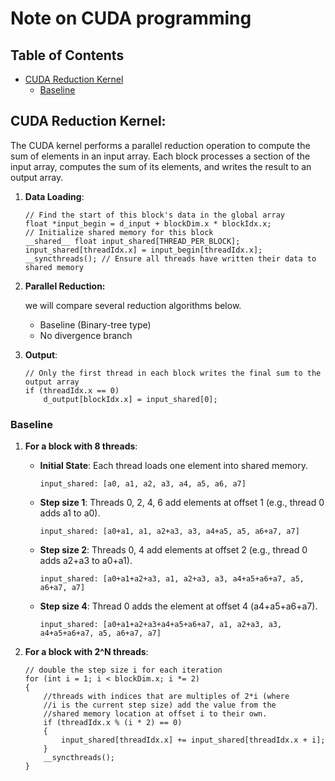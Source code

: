 # Note on CUDA programming

## Table of Contents
- [CUDA Reduction Kernel](#cuda-reduction-kernel)
    - [Baseline](#baseline)

## CUDA Reduction Kernel:

The CUDA kernel performs a parallel reduction operation to compute the sum of elements in an input array. Each block processes a section of the input array, computes the sum of its elements, and writes the result to an output array.

1. **Data Loading**:

    ```cuda
    // Find the start of this block's data in the global array
    float *input_begin = d_input + blockDim.x * blockIdx.x;
    // Initialize shared memory for this block
    __shared__ float input_shared[THREAD_PER_BLOCK];
    input_shared[threadIdx.x] = input_begin[threadIdx.x];
    __syncthreads(); // Ensure all threads have written their data to shared memory
    ```

2. **Parallel Reduction:**

    we will compare several reduction algorithms below.

    - Baseline (Binary-tree type)
    - No divergence branch

3. **Output**:

    ```cuda
    // Only the first thread in each block writes the final sum to the output array
    if (threadIdx.x == 0)
        d_output[blockIdx.x] = input_shared[0];
    ```

### Baseline

1. **For a block with 8 threads**:

    - **Initial State**: Each thread loads one element into shared memory.
        ```
        input_shared: [a0, a1, a2, a3, a4, a5, a6, a7]
        ```

    - **Step size 1**: Threads 0, 2, 4, 6 add elements at offset 1 (e.g., thread 0 adds a1 to a0).
        ```
        input_shared: [a0+a1, a1, a2+a3, a3, a4+a5, a5, a6+a7, a7]
        ```

    - **Step size 2**: Threads 0, 4 add elements at offset 2 (e.g., thread 0 adds a2+a3 to a0+a1).
        ```
        input_shared: [a0+a1+a2+a3, a1, a2+a3, a3, a4+a5+a6+a7, a5, a6+a7, a7]
        ```

    - **Step size 4**: Thread 0 adds the element at offset 4 (a4+a5+a6+a7).
        ```
        input_shared: [a0+a1+a2+a3+a4+a5+a6+a7, a1, a2+a3, a3, a4+a5+a6+a7, a5, a6+a7, a7]
        ```

2. **For a block with 2^N threads**:

    ```cuda
    // double the step size i for each iteration
    for (int i = 1; i < blockDim.x; i *= 2)
    {   
        //threads with indices that are multiples of 2*i (where 
        //i is the current step size) add the value from the 
        //shared memory location at offset i to their own.
        if (threadIdx.x % (i * 2) == 0)
        {
            input_shared[threadIdx.x] += input_shared[threadIdx.x + i];
        }
        __syncthreads();
    }
    ```